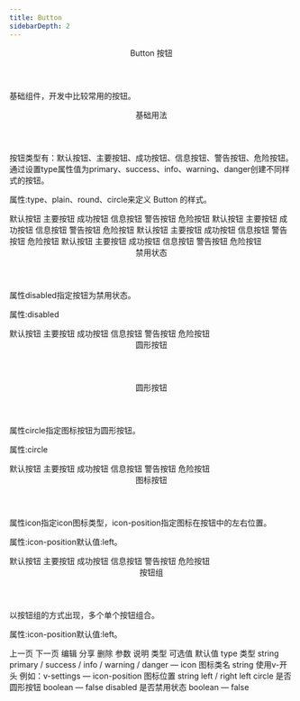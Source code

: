 ```yaml
---
title: Button
sidebarDepth: 2
---
```


<ClientOnly>
<common-code-format>
<div slot="componentNameTitle" class="component">
    <header class="component-name">
      Button 按钮
    </header>
    <p class="component-text">
      基础组件，开发中比较常用的按钮。
    </p>
  </div>

  <div slot="description">
    <header class="v-description-title">
      基础用法
    </header>
    <p class="v-description-text">
      按钮类型有：默认按钮、主要按钮、成功按钮、信息按钮、警告按钮、危险按钮。通过设置<span class="add-color">type</span>属性值为<span class="add-color">primary</span>、<span class="add-color">success</span>、<span class="add-color">info</span>、<span class="add-color">warning</span>、<span class="add-color">danger</span>创建不同样式的按钮。
    </p>
  </div>

  <div slot="showComponents" class="v-show-component">
    <button-v-button/>
  </div>
  
  <section slot="desc" class="v-code-description">
      <p class="v-paraStyle-wrapper">
          属性:<span class="v-paraStyle">type</span>、<span class="v-paraStyle">plain</span>、<span class="v-paraStyle">round</span>、<span class="v-paraStyle">circle</span>来定义 Button 的样式。
      </p>
  </section>
  
  <highlight-code class="codeStyle" slot="showCode" lang="vue">
    <v-row>
        <v-button>默认按钮</v-button>
        <v-button type="primary">主要按钮</v-button>
        <v-button type="success">成功按钮</v-button>
        <v-button type="info">信息按钮</v-button>
        <v-button type="warning">警告按钮</v-button>
        <v-button type="danger">危险按钮</v-button>
    </v-row>
    <v-row>
        <v-button round plain>默认按钮</v-button>
        <v-button type="primary" round plain>主要按钮</v-button>
        <v-button type="success" round plain>成功按钮</v-button>
        <v-button type="info" round plain>信息按钮</v-button>
        <v-button type="warning" round plain>警告按钮</v-button>
        <v-button type="danger" round plain>危险按钮</v-button>
    </v-row>
    <v-row>
        <v-button round>默认按钮</v-button>
        <v-button type="primary" round>主要按钮</v-button>
        <v-button type="success" round>成功按钮</v-button>
        <v-button type="info" round>信息按钮</v-button>
        <v-button type="warning" round>警告按钮</v-button>
        <v-button type="danger" round>危险按钮</v-button>
    </v-row>
    <v-row>
        <v-button circle icon="v-down">默认按钮</v-button>
        <v-button type="primary" icon="v-download" circle>主要按钮</v-button>
        <v-button type="success" icon="v-error" circle>成功按钮</v-button>
        <v-button type="info" icon="v-right" circle>信息按钮</v-button>
        <v-button type="warning" icon="v-settings" circle>警告按钮</v-button>
        <v-button type="danger" icon="v-thumbs-up" circle>危险按钮</v-button>
    </v-row>
  </highlight-code>
</common-code-format>
</ClientOnly>

<ClientOnly>
<common-code-format>
  <div slot="description">
    <header class="v-description-title">
      禁用状态
    </header>
    <p class="v-description-text">
      属性<span class="add-color">disabled</span>指定按钮为禁用状态。
    </p>
  </div>

  <div slot="showComponents" class="v-show-component">
    <button-v-button-disabled/>
  </div>
  
  <section slot="desc" class="v-code-description">
      <p class="v-paraStyle-wrapper">
          属性:<span class="v-paraStyle">disabled</span>
      </p>
  </section>
  
  <highlight-code class="codeStyle" slot="showCode" lang="vue">
    <v-button disabled>默认按钮</v-button>
    <v-button disabled type="primary">主要按钮</v-button>
    <v-button disabled type="success">成功按钮</v-button>
    <v-button disabled type="info">信息按钮</v-button>
    <v-button disabled type="warning">警告按钮</v-button>
    <v-button disabled type="danger">危险按钮</v-button>
  </highlight-code>
</common-code-format>
</ClientOnly>

<ClientOnly>
<common-code-format>
<header class="v-description-title">
      圆形按钮
    </header>
  <div slot="description">
      <header class="v-description-title">
        圆形按钮
      </header>
      <p class="v-description-text">
        属性<span class="add-color">circle</span>指定<span class="add-color">图标按钮</span>为圆形按钮。
      </p>
   </div>

  <div slot="showComponents" class="v-show-component">
    <button-v-button-circle/>
  </div>
  
  <section slot="desc" class="v-code-description">
      <p class="v-paraStyle-wrapper">
          属性:<span class="v-paraStyle">circle</span>
      </p>
  </section>
  
  <highlight-code class="codeStyle" slot="showCode" lang="vue">
    <v-button circle icon="v-down">默认按钮</v-button>
    <v-button type="primary" icon="v-download" circle>主要按钮</v-button>
    <v-button type="success" icon="v-error" circle>成功按钮</v-button>
    <v-button type="info" icon="v-right" circle>信息按钮</v-button>
    <v-button type="warning" icon="v-settings" circle>警告按钮</v-button>
    <v-button type="danger" icon="v-thumbs-up" circle>危险按钮</v-button>
  </highlight-code>
</common-code-format>
</ClientOnly>

<ClientOnly>
<common-code-format>
  <div slot="description">
    <header class="v-description-title">
      图标按钮
    </header>
    <p class="v-description-text">
      属性<span class="add-color">icon</span>指定icon图标类型，<span class="add-color">icon-position</span>指定图标在按钮中的左右位置。
    </p>
  </div>

  <div slot="showComponents" class="v-show-component">
    <button-v-button-icon/>
  </div>
  
  <section slot="desc" class="v-code-description">
      <p class="v-paraStyle-wrapper">
          属性:<span class="v-paraStyle">icon-position</span>默认值:<span class="v-paraStyle">left</span>。
      </p>
  </section>
  
  <highlight-code class="codeStyle" slot="showCode" lang="vue">
      <v-button icon-position="right" icon="v-down">默认按钮</v-button>
      <v-button type="primary" icon="v-download">主要按钮</v-button>
      <v-button icon-position="right" type="success" icon="v-error">成功按钮</v-button>
      <v-button icon-position="right" type="info" icon="v-right">信息按钮</v-button>
      <v-button icon-position="right" type="warning" icon="v-settings">警告按钮</v-button>
      <v-button type="danger" icon="v-thumbs-up">危险按钮</v-button>
  </highlight-code>
</common-code-format>
</ClientOnly>

<ClientOnly>
<common-code-format>
  <div slot="description">
    <header class="v-description-title">
      按钮组
    </header>
    <p class="v-description-text">
      以按钮组的方式出现，多个单个按钮组合。
    </p>
  </div>

  <div slot="showComponents" class="v-show-component">
    <button-v-button-group/>
  </div>
  
  <section slot="desc" class="v-code-description">
      <p class="v-paraStyle-wrapper">
          属性:<span class="v-paraStyle">icon-position</span>默认值:<span class="v-paraStyle">left</span>。
      </p>
  </section>
  
  <highlight-code class="codeStyle" slot="showCode" lang="vue">
      <v-button-group>
          <v-button type="primary" icon="v-left">上一页</v-button>
          <v-button type="primary" icon="v-right" icon-position="right">下一页</v-button>
      </v-button-group>
      <v-button-group>
          <v-button type="primary" icon="v-edit">编辑</v-button>
          <v-button type="primary" icon="v-share">分享</v-button>
          <v-button type="primary" icon="v-delete">删除</v-button>
      </v-button-group>
  </highlight-code>
</common-code-format>
</ClientOnly>

<ClientOnly>
<common-create-form>
<thead slot="form-header" class="formHead">
        <tr class="formHeadRow">
            <th class="formHeadCol">参数</th>
            <th class="formHeadCol">说明</th>
            <th class="formHeadCol">类型</th>
            <th class="formHeadCol">可选值</th>
            <th class="formHeadCol">默认值</th>
        </tr>
    </thead>
    <tbody slot="form-body" class="formBody">
        <tr class="formBodyRow">
            <td class="formBodyCol">type</td>
            <td class="formBodyCol">类型</td>
            <td class="formBodyCol">string</td>
            <td class="formBodyCol">primary / success / info / warning / danger</td>
            <td class="formBodyCol">—</td>
        </tr>
        <tr class="formBodyRow">
            <td class="formBodyCol">icon</td>
            <td class="formBodyCol">图标类名</td>
            <td class="formBodyCol">string</td>
            <td class="formBodyCol">使用v-开头 例如：v-settings</td>
            <td class="formBodyCol">—</td>
        </tr>
        <tr class="formBodyRow">
            <td class="formBodyCol">icon-position</td>
            <td class="formBodyCol">图标位置</td>
            <td class="formBodyCol">string</td>
            <td class="formBodyCol">left / right</td>
            <td class="formBodyCol">left</td>
        </tr>
        <tr class="formBodyRow">
            <td class="formBodyCol">circle</td>
            <td class="formBodyCol">是否圆形按钮</td>
            <td class="formBodyCol">boolean</td>
            <td class="formBodyCol">—</td>
            <td class="formBodyCol">false</td>
        </tr>
        <tr class="formBodyRow">
            <td class="formBodyCol">disabled</td>
            <td class="formBodyCol">是否禁用状态</td>
            <td class="formBodyCol">boolean</td>
            <td class="formBodyCol">—</td>
            <td class="formBodyCol">false</td>
        </tr>
    </tbody>
</common-create-form>
</ClientOnly>
